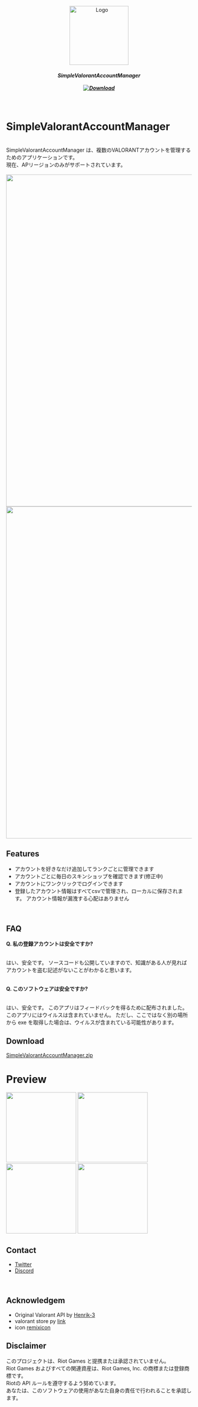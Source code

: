 <p align="center">
    <a href="s">
        <img src="https://github.com/injectxr/SimpleValorantAccountManager/assets/90289410/3e148bce-2da7-4832-99ac-931aec876511" alt="Logo" width="160" height="160">
    </a>
<br>
<h5 align="center">SimpleValorantAccountManager<br><br>
<a href="https://github.com/injectxr/SimpleValorantAccountManager/releases" >
    <img src="https://img.shields.io/github/downloads/injectxr/SimpleValorantAccountManager/total?labelColor=1E1E1E&color=466bff&style=for-the-badge&logo=data=" alt="Download"/ >
</a>
</h5>
</br>
 
# SimpleValorantAccountManager
<br>
SimpleValorantAccountManager は、複数のVALORANTアカウントを管理するためのアプリケーションです。<br>
現在、APリージョンのみがサポートされています。 <br>

<br>
<div style="text-align: center;"><img src="https://github.com/injectxr/SimpleValorantAccountManager/assets/90289410/5ad583b8-5502-4676-9d00-6220f68012e3" width="900"></div>
<div style="text-align: center;"><img src="https://github.com/injectxr/SimpleValorantAccountManager/assets/90289410/e0c7da6b-5cf5-4308-82c6-86d9ebc0e4f5" width="900"></div>

## Features
   - アカウントを好きなだけ追加してランクごとに管理できます
   - アカウントごとに毎日のスキンショップを確認できます(修正中)
   - アカウントにワンクリックでログインできます
   - 登録したアカウント情報はすべてcsvで管理され、ローカルに保存されます。 アカウント情報が漏洩する心配はありません
<br>

## **FAQ**

**Q. 私の登録アカウントは安全ですか?**

<br>
はい、安全です。
ソースコードも公開していますので、知識がある人が見ればアカウントを盗む記述がないことがわかると思います。
<br>
<br>

**Q. このソフトウェアは安全ですか?**

<br>
はい、安全です。
このアプリはフィードバックを得るために配布されました。このアプリにはウイルスは含まれていません。
ただし、ここではなく別の場所から exe を取得した場合は、ウイルスが含まれている可能性があります。

</br>

## **Download**
[SimpleValorantAccountManager.zip](https://github.com/injectxr/SimpleValorantAccountManager/releases)
 
 
# **Preview**

<img src="https://github.com/injectxr/SimpleValorantAccountManager/assets/90289410/e0c7da6b-5cf5-4308-82c6-86d9ebc0e4f5" width="190">
<img src="https://github.com/injectxr/SimpleValorantAccountManager/assets/90289410/4a418bb4-b90b-4a23-93b3-d567d4162526" width="190">
<img src="https://github.com/injectxr/SimpleValorantAccountManager/assets/90289410/d883eb31-b187-4424-89ca-ae16fd6f72e4" width="190">
<img src="https://github.com/injectxr/SimpleValorantAccountManager/assets/90289410/2f8c7a04-ac8d-4992-b5a8-872151ca1ebc" width="190">


</br>

## **Contact**
  - [Twitter](https://twitter.com/injectxr)<br>
  - [Discord](https://discord.gg/bqy2hdbhC5)
</br>

## **Acknowledgem**
  - Original Valorant API by [Henrik-3](https://github.com/Henrik-3) <br>
  - valorant store py [link](https://pypi.org/project/valorantstore/)<br>
  - icon [remixicon](https://remixicon.com/) <br>
## **Disclaimer**

このプロジェクトは、Riot Games と提携または承認されていません。<br>
Riot Games およびすべての関連資産は、Riot Games, Inc. の商標または登録商標です。<br>
Riotの API ルールを遵守するよう努めています。<br>
あなたは、このソフトウェアの使用があなた自身の責任で行われることを承認します。
